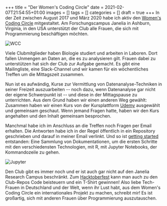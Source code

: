 +++
title = "Der Women's Coding Circle"
date = 2021-02-07T21:54:55+01:00
images = []
tags = []
categories = []
draft = true
+++
In der Zeit zwischen August 2017 und März 2020 habe ich aktiv den
[Women's Coding Circle](http://womenscodingcircle.com/) mitgestaltet.
Am Forschungscampus Janelia in Ashburn, Virginia, in den USA unterstützt der Club
alle Frauen, die sich mit Programmierung beschäftigen möchten.

![WCC](/wcc.png)

Viele Clubmitglieder haben Biologie studiert und arbeiten in Laboren. Dort fallen Unmengen
an Daten an, die es zu analysieren gilt. Frauen dabei zu unterstützen hat sich der Club
zur Aufgabe gemacht. Es gibt eine Mailingliste, eine Slack-Channel und wir kamen für ein
wöchentliches Treffen um die Mittagszeit zusammen.

Nun ist es aufwändig, Kurse zur Vermittlung von Datenanalyse-Techniken in seiner Freizeit auszuarbeiten -- noch dazu, wenn
Datenanalyse gar nicht der eigene Schwerpunkt ist -- und diese in der Mittagspause zu unterrichten. Aus dem Grund haben wir einen anderen Weg gewählt: Zusammen haben wir einen Kurs von der Kursplattform [Udemy](https://www.udemy.com/) ausgewählt und gemeinsam geschaut. Wenn jemand Fragen hatte, haben wir den Kurs angehalten und den Inhalt gemeinsam besprochen.

Manchmal habe ich im Anschluss an die Treffen noch Fragen per Email erhalten. Die Antworten habe ich in der Regel öffentlich in ein Repository geschrieben und darauf in meiner Email verlinkt. Und so ist [getting started](https://github.com/WomensCodingCircle/getting-started) entstanden: Eine Sammlung von Dokumentationen, um die ersten Schritte mit den verschiedensten Technologien, mit R, mit Jupyter Notebooks, der Kommandozeile zu gehen.

![Jupyter](/jupyter.png)

Den Club gibt es immer noch und er ist auch gar nicht auf den Janelia Research Campus beschränkt. Zum [Hacktoberfest](https://hacktoberfest.digitalocean.com/) kann man auch zu den
Club-Repos Code beisteuern und ein T-Shirt gewinnen! Also liebe Tech-Frauen in Deutschland und der Welt, wenn ihr Lust habt, aus dem Women's Coding Circle ein internationales Projekt zu machen, schreibt mir! Es ist großartig, sich mit anderen Frauen über Programmierung auszutauschen.
